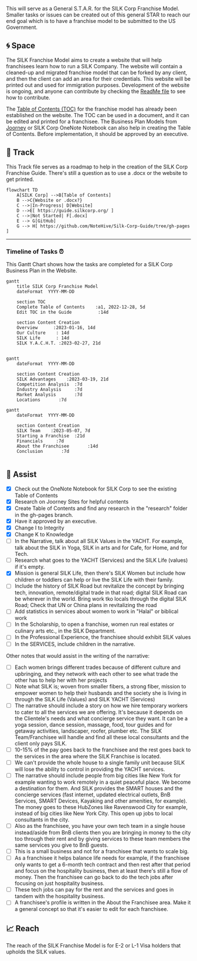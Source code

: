 This will serve as a General S.T.A.R. for the SILK Corp Franchise Model. Smaller tasks or issues can be created out of this general STAR to reach our end goal which is to have a franchise model to be submitted to the US Government.

## :cyclone: Space
The SILK Franchise Model aims to create a website that will help franchisees learn how to run a SILK Company. The website will contain a cleaned-up and migrated franchise model that can be forked by any client, and then the client can add an area for their credentials. This website will be printed out and used for immigration purposes. Development of the website is ongoing, and anyone can contribute by checking the [ReadMe file](https://github.com/NoteHive/Silk-Corp-Guide/tree/gh-pages) to see how to contribute.

The [Table of Contents (TOC)](https://github.com/NoteHive/Silk-Corp-Guide/blob/gh-pages/research/TableOfContents.md) for the franchise model has already been established on the website. The TOC can be used in a document, and it can be edited and printed for a franchisee. The Business Plan Models from [Joorney](https://www.joorney.com/#pre-samples) or SILK Corp OneNote Notebook can also help in creating the Table of Contents. Before implementation, it should be approved by an executive.

## :bridge_at_night: Track
This Track file serves as a roadmap to help in the creation of the SILK Corp Franchise Guide. There's still a question as to use a .docx or the website to get printed.

```mermaid
flowchart TD
    A[SILK Corp] -->B[Table of Contents]
    B -->C{Website or .docx?}
    C -->|In-Progress| D[Website]
    D -->E[ https://guide.silkcorp.org/ ]
    C -->|Not Started| F[.docx]
    E --> G[GitHub]
    G --> H[ https://github.com/NoteHive/Silk-Corp-Guide/tree/gh-pages ]
```

---

### Timeline of Tasks :alarm_clock:

This Gantt Chart shows how the tasks are completed for a SILK Corp Business Plan in the Website.

```mermaid
gantt
    title SILK Corp Franchise Model
    dateFormat  YYYY-MM-DD

    section TOC
    Complete Table of Contents    :a1, 2022-12-28, 5d
    Edit TOC in the Guide          :14d

    section Content Creation
    Overview      :2023-01-16, 14d
    Our Culture    : 14d
    SILK Life      : 14d
    SILK Y.A.C.H.T. :2023-02-27, 21d
    
```

```mermaid
gantt
    dateFormat  YYYY-MM-DD

    section Content Creation
    SILK Advantages    :2023-03-19, 21d
    Competition Analysis  :7d
    Industry Analysis     :7d
    Market Analysis       :7d
    Locations       :7d    
```

```mermaid
gantt
    dateFormat  YYYY-MM-DD

    section Content Creation
    SILK Team    :2023-05-07, 7d
    Starting a Franchise  :21d
    Financials     :7d
    About the Franchisee       :14d
    Conclusion       :7d
    
```

## :construction_worker: Assist
- [x] Check out the OneNote Notebook for SILK Corp to see the existing Table of Contents
- [x] Research on Joorney Sites for helpful contents
- [x] Create Table of Contents and find any research in the "research" folder in the gh-pages branch.
- [x] Have it approved by an executive.
- [x] Change I to Integrity
- [x] Change K to Knowledge
- [ ] In the Narrative, talk about all SILK Values in the YACHT. For example, talk about the SILK in Yoga, SILK in arts and for Cafe, for Home, and for Tech.
- [ ] Research what goes to the YACHT (Services) and the SILK Life (values) if it's empty.
- [x] Mission is general SILK Life, then there's SILK Women but include how children or toddlers can help or live the SILK Life with their family.
- [ ] Include the history of  SILK Road but revitalize the concept by bringing tech, innovation, remote/digital trade in that road; digital SILK Road can be wherever in the world. Bring work tko locals through the digital SILK Road; Check that UN or China plans in revitalizing the road
- [ ] Add statistics in services about women to work in "Halal" or biblical work
- [ ] In the Scholarship, to open a franchise, women run real estates or culinary arts etc., in the  SILK Department.
- [ ] In the Professional Experience, the franchisee should exhibit SILK values
- [ ] In the SERVICES, include children in the narrative.

Other notes that would assist in the writing of the narrative:

- [ ] Each women brings different trades because of different culture and upbringing, and they network with each other to see what trade the other has to help her with her projects
- [ ] Note what SILK is; woven from smaller fibers, a strong fiber, mission to empower women to help their husbands and the society she is living in through the  SILK Life (Values) and SILK YACHT (Services)
- [ ] The narrative should include a story on how we hire temporary workers to cater to all the services we are offering. It's because it depends on the Clientele's needs and what concierge service they want. It can be a yoga session, dance session, massage, food, tour guides and for getaway activities, landscaper, roofer, plumber etc. The SILK Team/Franchisee will handle and find all these local consultants and the client only pays SILK. 
- [ ] 10-15% of the pay goes back to the franchisee and the rest goes back to the services in the area where the SILK Franchise is located.
- [ ] We can't provide the whole house to a single family unit because SILK will lose the ability to control in providing the YACHT services.
- [ ] The narrative should include people from big cities like New York for example wanting to work remotely in a quiet peaceful place. We become a destination for them. And SILK provides the SMART houses and the concierge services (fast internet, updated electrical outlets, BnB Services, SMART Devices, Kayaking and other amenities, for example). The money goes to these HubZones like Ravenswood City for example, instead of big cities like New York City. This open up jobs to local consultants in the city. 
- [ ] Also as the franchisee, you have your own tech team in a single house instead/aside from BnB clients then you are bringing in money to the city too through their rent and by giving services to these team members the same services you give to BnB guests.
- [ ] This is a small business and not for a franchisee that wants to scale big.
- [ ] As a franchisee it helps balance life needs for example, if the franchisee only wants to get a 6-month tech contract and then rest after that period and focus on the hospitality business, then at least there's still a flow of money. Then the franchisee can go back to do the tech jobs after focusing on just hospitality business. 
- [ ] These tech jobs can pay for the rent and the services and goes in tandem with the hospitality business.
- [ ] A franchisee's profile is written in the About the Franchisee area. Make it a general concept so that it's easier to edit for each franchisee.

## :chart_with_upwards_trend: Reach
The reach of the SILK Franchise Model is for E-2 or L-1 Visa holders that upholds the SILK values.
